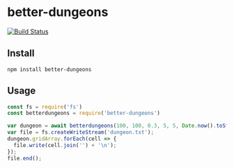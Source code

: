 # better-dungeons

[![Build Status](https://travis-ci.org/edowney29/better-dungeons.svg?branch=master)](https://travis-ci.org/edowney29/better-dungeons) 

## Install

```
npm install better-dungeons
```

## Usage

```js
const fs = require('fs')
const betterdungeons = require('better-dungeons')

var dungeon = await betterdungeons(100, 100, 0.3, 5, 5, Date.now().toString())
var file = fs.createWriteStream('dungeon.txt');
dungeon.gridArray.forEach(cell => {
  file.write(cell.join('') + '\n');
});
file.end();
```